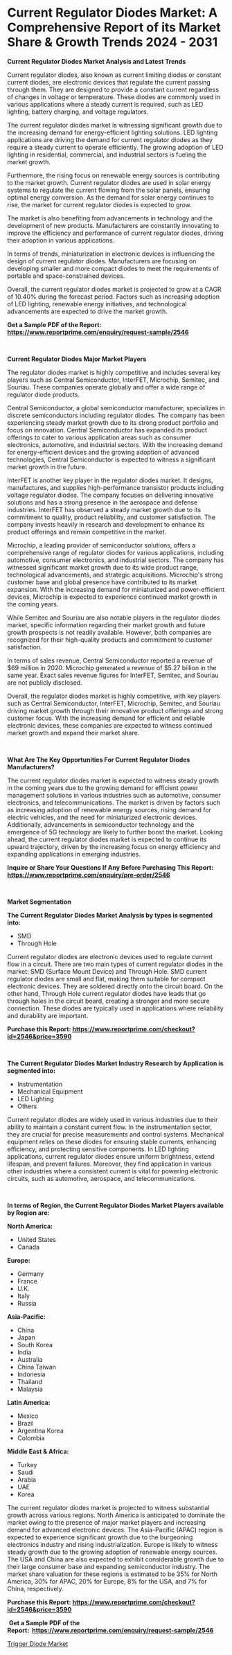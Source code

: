 <p><h1>Current Regulator Diodes Market: A Comprehensive Report of its Market Share & Growth Trends 2024 - 2031</h1></p><p><strong>Current Regulator Diodes Market Analysis and Latest Trends</strong></p>
<p><p>Current regulator diodes, also known as current limiting diodes or constant current diodes, are electronic devices that regulate the current passing through them. They are designed to provide a constant current regardless of changes in voltage or temperature. These diodes are commonly used in various applications where a steady current is required, such as LED lighting, battery charging, and voltage regulators.</p><p>The current regulator diodes market is witnessing significant growth due to the increasing demand for energy-efficient lighting solutions. LED lighting applications are driving the demand for current regulator diodes as they require a steady current to operate efficiently. The growing adoption of LED lighting in residential, commercial, and industrial sectors is fueling the market growth.</p><p>Furthermore, the rising focus on renewable energy sources is contributing to the market growth. Current regulator diodes are used in solar energy systems to regulate the current flowing from the solar panels, ensuring optimal energy conversion. As the demand for solar energy continues to rise, the market for current regulator diodes is expected to grow.</p><p>The market is also benefiting from advancements in technology and the development of new products. Manufacturers are constantly innovating to improve the efficiency and performance of current regulator diodes, driving their adoption in various applications. </p><p>In terms of trends, miniaturization in electronic devices is influencing the design of current regulator diodes. Manufacturers are focusing on developing smaller and more compact diodes to meet the requirements of portable and space-constrained devices.</p><p>Overall, the current regulator diodes market is projected to grow at a CAGR of 10.40% during the forecast period. Factors such as increasing adoption of LED lighting, renewable energy initiatives, and technological advancements are expected to drive the market growth.</p></p>
<p><strong>Get a Sample PDF of the Report:&nbsp; <a href="https://www.reportprime.com/enquiry/request-sample/2546">https://www.reportprime.com/enquiry/request-sample/2546</a></strong></p>
<p>&nbsp;</p>
<p><strong>Current Regulator Diodes Major Market Players</strong></p>
<p><p>The regulator diodes market is highly competitive and includes several key players such as Central Semiconductor, InterFET, Microchip, Semitec, and Souriau. These companies operate globally and offer a wide range of regulator diode products.</p><p>Central Semiconductor, a global semiconductor manufacturer, specializes in discrete semiconductors including regulator diodes. The company has been experiencing steady market growth due to its strong product portfolio and focus on innovation. Central Semiconductor has expanded its product offerings to cater to various application areas such as consumer electronics, automotive, and industrial sectors. With the increasing demand for energy-efficient devices and the growing adoption of advanced technologies, Central Semiconductor is expected to witness a significant market growth in the future.</p><p>InterFET is another key player in the regulator diodes market. It designs, manufactures, and supplies high-performance transistor products including voltage regulator diodes. The company focuses on delivering innovative solutions and has a strong presence in the aerospace and defense industries. InterFET has observed a steady market growth due to its commitment to quality, product reliability, and customer satisfaction. The company invests heavily in research and development to enhance its product offerings and remain competitive in the market.</p><p>Microchip, a leading provider of semiconductor solutions, offers a comprehensive range of regulator diodes for various applications, including automotive, consumer electronics, and industrial sectors. The company has witnessed significant market growth due to its wide product range, technological advancements, and strategic acquisitions. Microchip's strong customer base and global presence have contributed to its market expansion. With the increasing demand for miniaturized and power-efficient devices, Microchip is expected to experience continued market growth in the coming years.</p><p>While Semitec and Souriau are also notable players in the regulator diodes market, specific information regarding their market growth and future growth prospects is not readily available. However, both companies are recognized for their high-quality products and commitment to customer satisfaction.</p><p>In terms of sales revenue, Central Semiconductor reported a revenue of $69 million in 2020. Microchip generated a revenue of $5.27 billion in the same year. Exact sales revenue figures for InterFET, Semitec, and Souriau are not publicly disclosed.</p><p>Overall, the regulator diodes market is highly competitive, with key players such as Central Semiconductor, InterFET, Microchip, Semitec, and Souriau driving market growth through their innovative product offerings and strong customer focus. With the increasing demand for efficient and reliable electronic devices, these companies are expected to witness continued market growth and expand their market share.</p></p>
<p>&nbsp;</p>
<p><strong>What Are The Key Opportunities For Current Regulator Diodes Manufacturers?</strong></p>
<p><p>The current regulator diodes market is expected to witness steady growth in the coming years due to the growing demand for efficient power management solutions in various industries such as automotive, consumer electronics, and telecommunications. The market is driven by factors such as increasing adoption of renewable energy sources, rising demand for electric vehicles, and the need for miniaturized electronic devices. Additionally, advancements in semiconductor technology and the emergence of 5G technology are likely to further boost the market. Looking ahead, the current regulator diodes market is expected to continue its upward trajectory, driven by the increasing focus on energy efficiency and expanding applications in emerging industries.</p></p>
<p><strong>Inquire or Share Your Questions If Any Before Purchasing This Report: <a href="https://www.reportprime.com/enquiry/pre-order/2546">https://www.reportprime.com/enquiry/pre-order/2546</a></strong></p>
<p>&nbsp;</p>
<p><strong>Market Segmentation</strong></p>
<p><strong>The Current Regulator Diodes Market Analysis by types is segmented into:</strong></p>
<p><ul><li>SMD</li><li>Through Hole</li></ul></p>
<p><p>Current regulator diodes are electronic devices used to regulate current flow in a circuit. There are two main types of current regulator diodes in the market: SMD (Surface Mount Device) and Through Hole. SMD current regulator diodes are small and flat, making them suitable for compact electronic devices. They are soldered directly onto the circuit board. On the other hand, Through Hole current regulator diodes have leads that go through holes in the circuit board, creating a stronger and more secure connection. These diodes are typically used in applications where reliability and durability are important.</p></p>
<p><strong>Purchase this Report:&nbsp;<a href="https://www.reportprime.com/checkout?id=2546&price=3590">https://www.reportprime.com/checkout?id=2546&price=3590</a></strong></p>
<p>&nbsp;</p>
<p><strong>The Current Regulator Diodes Market Industry Research by Application is segmented into:</strong></p>
<p><ul><li>Instrumentation</li><li>Mechanical Equipment</li><li>LED Lighting</li><li>Others</li></ul></p>
<p><p>Current regulator diodes are widely used in various industries due to their ability to maintain a constant current flow. In the instrumentation sector, they are crucial for precise measurements and control systems. Mechanical equipment relies on these diodes for ensuring stable currents, enhancing efficiency, and protecting sensitive components. In LED lighting applications, current regulator diodes ensure uniform brightness, extend lifespan, and prevent failures. Moreover, they find application in various other industries where a consistent current is vital for powering electronic circuits, such as automotive, aerospace, and telecommunications.</p></p>
<p>&nbsp;</p>
<p><strong>In terms of Region, the Current Regulator Diodes Market Players available by Region are:</strong></p>
<p>
    <p> <strong> North America: </strong>
        <ul>
            <li>United States</li>
            <li>Canada</li>
        </ul>
        </p> 
    <p> <strong> Europe: </strong>
        <ul>
            <li>Germany</li>
            <li>France</li>
            <li>U.K.</li>
            <li>Italy</li>
            <li>Russia</li>
        </ul>
        </p> 
    <p> <strong> Asia-Pacific: </strong>
        <ul>
            <li>China</li>
            <li>Japan</li>
            <li>South Korea</li>
            <li>India</li>
            <li>Australia</li>
            <li>China Taiwan</li>
            <li>Indonesia</li>
            <li>Thailand</li>
            <li>Malaysia</li>
        </ul>
        </p> 
    <p> <strong> Latin America: </strong>
        <ul>
            <li>Mexico</li>
            <li>Brazil</li>
            <li>Argentina Korea</li>
            <li>Colombia</li>
        </ul>
        </p> 
    <p> <strong> Middle East & Africa: </strong>
        <ul>
            <li>Turkey</li>
            <li>Saudi</li>
            <li>Arabia</li>
            <li>UAE</li>
            <li>Korea</li>
        </ul>
    </p>
    </p>
<p><p>The current regulator diodes market is projected to witness substantial growth across various regions. North America is anticipated to dominate the market owing to the presence of major market players and increasing demand for advanced electronic devices. The Asia-Pacific (APAC) region is expected to experience significant growth due to the burgeoning electronics industry and rising industrialization. Europe is likely to witness steady growth due to the growing adoption of renewable energy sources. The USA and China are also expected to exhibit considerable growth due to their large consumer base and expanding semiconductor industry. The market share valuation for these regions is estimated to be 35% for North America, 30% for APAC, 20% for Europe, 8% for the USA, and 7% for China, respectively.</p></p>
<p><strong>Purchase this Report: <a href="https://www.reportprime.com/checkout?id=2546&price=3590">https://www.reportprime.com/checkout?id=2546&price=3590</a></strong></p>
<p>&nbsp;<strong>Get a Sample PDF of the Report:&nbsp;&nbsp;<a href="https://www.reportprime.com/enquiry/request-sample/2546">https://www.reportprime.com/enquiry/request-sample/2546</a></strong></p>
<p><strong></strong></p>
<p><p><a href="https://github.com/sofayahoo2023/Market-Research-Report-List-2/blob/main/trigger-diode-market.md">Trigger Diode Market</a></p></p>
